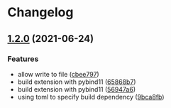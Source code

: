 # Changelog

## [1.2.0](https://www.github.com/lsmo-epfl/EQeq/compare/v1.1.0...v1.2.0) (2021-06-24)


### Features

* allow write to file ([cbee797](https://www.github.com/lsmo-epfl/EQeq/commit/cbee79768771e65af127bf0e1a6334a6a1783864))
* build extension with pybind11 ([65868b7](https://www.github.com/lsmo-epfl/EQeq/commit/65868b74188912b5b64bf1cdf08ea6f525c8a0fc))
* build extension with pybind11 ([56947a6](https://www.github.com/lsmo-epfl/EQeq/commit/56947a61978b3a87e2e4c133b15c6ac57ce233ad))
* using toml to specify build dependency ([9bca8fb](https://www.github.com/lsmo-epfl/EQeq/commit/9bca8fb350f070db8f8e9919e46a9b5f61eed716))
